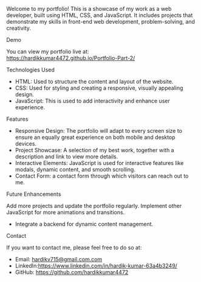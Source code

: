 Welcome to my portfolio! This is a showcase of my work as a web developer,
built using HTML, CSS, and JavaScript.
It includes projects that demonstrate my skills in front-end web development, problem-solving, and creativity.

Demo

You can view my portfolio live at:
https://hardikkumar4472.github.io/Portfolio-Part-2/

Technologies Used

- HTML: Used to structure the content and layout of the website.
- CSS: Used for styling and creating a responsive, visually appealing design.
- JavaScript: This is used to add interactivity and enhance user experience.

 Features

- Responsive Design: The portfolio will adapt to every screen size to ensure an equally great experience on both mobile and desktop devices.
- Project Showcase: A selection of my best work, together with a description and link to view more details.
- Interactive Elements: JavaScript is used for interactive features like modals, dynamic content, and smooth scrolling.
- Contact Form: a contact form through which visitors can reach out to me.


Future Enhancements

Add more projects and update the portfolio regularly. Implement other JavaScript for more animations and transitions.
- Integrate a backend for dynamic content management.

Contact

If you want to contact me, please feel free to do so at:

- Email: hardikv715@gmail.com.com
- LinkedIn:https://www.linkedin.com/in/hardik-kumar-63a4b3249/
- GitHub: https://github.com/hardikkumar4472
